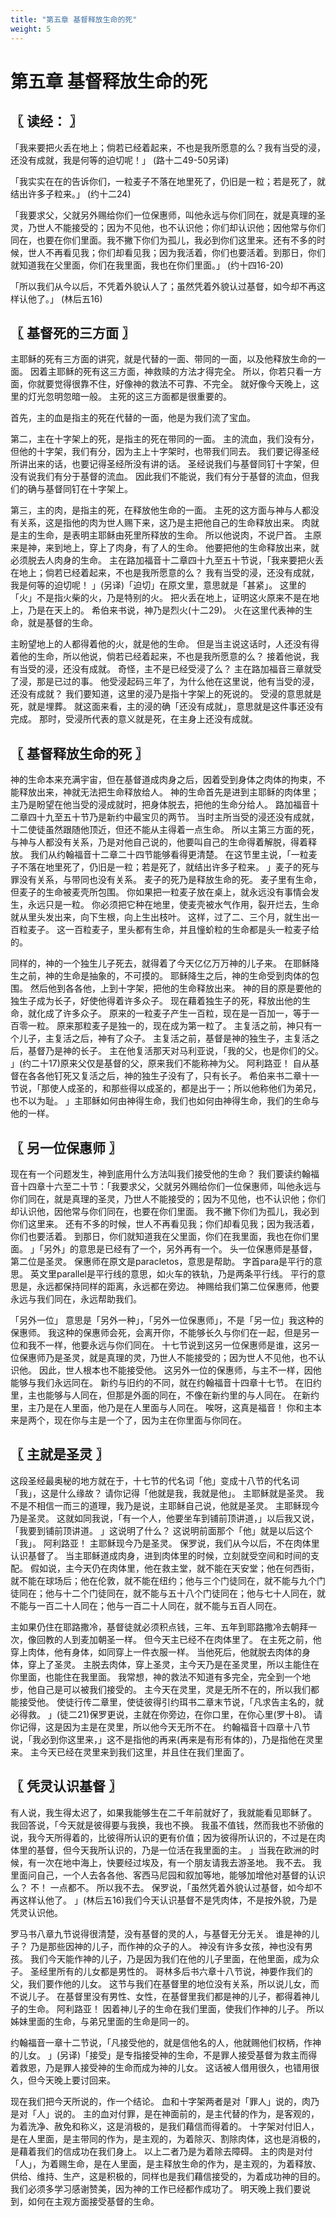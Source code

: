 ```yaml
---
title: "第五章 基督释放生命的死"
weight: 5
---
```


# 第五章 基督释放生命的死


## 〖 读经： 〗

「我来要把火丢在地上；倘若已经着起来，不也是我所愿意的么？我有当受的浸，还没有成就，我是何等的迫切呢！」
(路十二49-50另译)

「我实实在在的告诉你们，一粒麦子不落在地里死了，仍旧是一粒；若是死了，就结出许多子粒来。」
(约十二24)

「我要求父，父就另外赐给你们一位保惠师，叫他永远与你们同在，就是真理的圣灵，乃世人不能接受的；因为不见他，也不认识他；你们却认识他；因他常与你们同在，也要在你们里面。我不撇下你们为孤儿，我必到你们这里来。还有不多的时候，世人不再看见我；你们却看见我；因为我活着，你们也要活着。到那日，你们就知道我在父里面，你们在我里面，我也在你们里面。」
(约十四16-20)

「所以我们从今以后，不凭着外貌认人了；虽然凭着外貌认过基督，如今却不再这样认他了。」
(林后五16)

## 〖 基督死的三方面 〗

主耶稣的死有三方面的讲究，就是代替的一面、带同的一面，以及他释放生命的一面。
因着主耶稣的死有这三方面，神救赎的方法才得完全。
所以，你若只看一方面，你就要觉得很靠不住，好像神的救法不可靠、不完全。
就好像今天晚上，这里的灯光忽明忽暗一般。
主死的这三方面都是很重要的。

首先，主的血是指主的死在代替的一面，他是为我们流了宝血。

第二，主在十字架上的死，是指主的死在带同的一面。
主的流血，我们没有分，但他的十字架，我们有分，因为主上十字架时，也带我们同去。
我们要记得圣经所讲出来的话，也要记得圣经所没有讲的话。
圣经说我们与基督同钉十字架，但没有说我们有分于基督的流血。
因此我们不能说，我们有分于基督的流血，但我们的确与基督同钉在十字架上。

第三，主的肉，是指主的死，在释放他生命的一面。
主死的这方面与神与人都没有关系，这是指他的肉为世人赐下来，这乃是主把他自己的生命释放出来。
肉就是主的生命，是表明主耶稣由死里所释放的生命。
所以他说肉，不说尸首。
主原来是神，来到地上，穿上了肉身，有了人的生命。
他要把他的生命释放出来，就必须脱去人肉身的生命。
主在路加福音十二章四十九至五十节说，「我来要把火丢在地上；倘若已经着起来，不也是我所愿意的么？
我有当受的浸，还没有成就，我是何等的迫切呢！
」(另译)「迫切」在原文里，意思就是「甚紧」。
这里的「火」不是指火柴的火，乃是特别的火。
把火丢在地上，证明这火原来不是在地上，乃是在天上的。
希伯来书说，神乃是烈火(十二29)。
火在这里代表神的生命，就是基督的生命。

主盼望地上的人都得着他的火，就是他的生命。
但是当主说这话时，人还没有得着他的生命，所以他说，倘若已经着起来，不也是我所愿意的么？
接着他说，我有当受的浸，还没有成就。
奇怪，主不是已经受浸了么？
主在路加福音三章就受了浸，那是已过的事。
他受浸起码三年了，为什么他在这里说，他有当受的浸，还没有成就？
我们要知道，这里的浸乃是指十字架上的死说的。
受浸的意思就是死，就是埋葬。
就这面来看，主的浸的确「还没有成就」，意思就是这件事还没有完成。
那时，受浸所代表的意义就是死，在主身上还没有成就。

## 〖 基督释放生命的死 〗

神的生命本来充满宇宙，但在基督道成肉身之后，因着受到身体之肉体的拘束，不能释放出来，神就无法把生命释放给人。
神的生命首先是进到主耶稣的肉体里；主乃是盼望在他当受的浸成就时，把身体脱去，把他的生命分给人。
路加福音十二章四十九至五十节乃是新约中最宝贝的两节。
当时主所当受的浸还没有成就，十二使徒虽然跟随他顶近，但还不能从主得着一点生命。
所以主第三方面的死，与神与人都没有关系，乃是对他自己说的，他要叫自己的生命得着解脱，得着释放。
我们从约翰福音十二章二十四节能够看得更清楚。
在这节里主说，「一粒麦子不落在地里死了，仍旧是一粒；若是死了，就结出许多子粒来。
」麦子的死与罪没有关系，与带同也没有关系。
麦子的死乃是释放生命的死。
麦子里有生命，但麦子的生命被麦壳所包围。
你如果把一粒麦子放在桌上，就永远没有事情会发生，永远只是一粒。
你必须把它种在地里，使麦壳被水气作用，裂开烂去，生命就从里头发出来，向下生根，向上生出枝叶。
这样，过了二、三个月，就生出一百粒麦子。
这一百粒麦子，里头都有生命，并且憧蚧粒的生命都是头一粒麦子给的。

同样的，神的一个独生儿子死去，就得着了今天亿亿万万神的儿子来。
在耶稣降生之前，神的生命是抽象的，不可摸的。
耶稣降生之后，神的生命受到肉体的包围。
然后他到各各他，上到十字架，把他的生命释放出来。
神的目的原是要他的独生子成为长子，好使他得着许多众子。
现在藉着独生子的死，释放出他的生命，就化成了许多众子。
原来的一粒麦子产生一百粒，现在是一百加一，等于一百零一粒。
原来那粒麦子是独一的，现在成为第一粒了。
主复活之前，神只有一个儿子，主复活之后，神有了众子。
主复活之前，基督是神的独生子，主复活之后，基督乃是神的长子。
主在他复活那天对马利亚说，「我的父，也是你们的父。
」(约二十17)原来父仅是基督的父，原来我们不能称神为父。
阿利路亚！
自从基督在各各他钉死又复活之后，神的独生子没有了，只有长子。
希伯来书二章十一节说，「那使人成圣的，和那些得以成圣的，都是出于一；所以他称他们为弟兄，也不以为耻。
」主耶稣如何由神得生命，我们也如何由神得生命，我们的生命与他的一样。

## 〖 另一位保惠师 〗

现在有一个问题发生，神到底用什么方法叫我们接受他的生命？
我们要读约翰福音十四章十六至二十节：「我要求父，父就另外赐给你们一位保惠师，叫他永远与你们同在，就是真理的圣灵，乃世人不能接受的；因为不见他，也不认识他；你们却认识他，因他常与你们同在，也要在你们里面。
我不撇下你们为孤儿，我必到你们这里来。
还有不多的时候，世人不再看见我；你们却看见我；因为我活着，你们也要活着。
到那日，你们就知道我在父里面，你们在我里面，我也在你们里面。
」「另外」的意思是已经有了一个，另外再有一个。
头一位保惠师是基督，第二位是圣灵。
保惠师在原文是paracletos，意思是帮助。
字首para是平行的意思。
英文里parallel是平行线的意思，如火车的铁轨，乃是两条平行线。
平行的意思是，永远都保持同样的距离，永远都在旁边。
神赐给我们第二位保惠师，他要永远与我们同在，永远帮助我们。

「另外一位」
意思是「另外一种」，「另外一位保惠师」，不是「另一位」我这种的保惠师。
我这种的保惠师会死，会离开你，不能够长久与你们在一起，但是另一位和我不一样，他要永远与你们同在。
十七节说到这另一位保惠师是谁，这另一位保惠师乃是圣灵，就是真理的灵，乃世人不能接受的；因为世人不见他，也不认识他。
因此，世人根本也不能接受他。
这另外一位的保惠师，与主不一样，因他能够与我们永远同在。
新约与旧约的不同，就在约翰福音十四章十七节。
在旧约里，主也能够与人同在，但那是外面的同在，不像在新约里的与人同在。
在新约里，主乃是在人里面，他乃是在人里面与人同在。
唉呀，这真是福音！
你和主本来是两个，现在你与主是一个了，因为主在你里面与你同在。

## 〖 主就是圣灵 〗

这段圣经最奥秘的地方就在于，十七节的代名词「他」变成十八节的代名词「我」，这是什么缘故？
请你记得「他就是我，我就是他」。
主耶稣就是圣灵。
我不是不相信一而三的道理，我乃是说，主耶稣自己说，他就是圣灵。
主耶稣现今乃是圣灵。
这就如同我说，「有一个人，他要坐车到铺前顶讲道，」以后我又说，「我要到铺前顶讲道。
」这说明了什么？
这说明前面那个「他」就是以后这个「我」。
阿利路亚！
主耶稣现今乃是圣灵。
保罗说，我们从今以后，不在肉体里认识基督了。
当主耶稣道成肉身，进到肉体里的时候，立刻就受空间和时间的支配。
假如说，主今天仍在肉体里，他在救主堂，就不能在天安堂；他在何西街，就不能在球场后；他在伦敦，就不能在纽约；他与三个门徒同在，就不能与九个门徒同在；他与十二个门徒同在，就不能与五十八个门徒同在；他与七十人同在，就不能与一百二十人同在；他与一百二十人同在，就不能与五百人同在。

主如果仍住在耶路撒冷，基督徒就必须积点钱，三年、五年到耶路撒冷去朝拜一次，像回教的人到麦加朝圣一样。
但今天主已经不在肉体里了。
在主死之前，他穿上肉体，他有身体，如同穿上一件衣服一样。
当他死后，他就脱去肉体的身体，穿上了圣灵。
主脱去肉体，穿上圣灵，主今天乃是在圣灵里，所以主能住在你里面，也能住在我里面。
我常想，神的救法不知道有多完全，完全到一个地步，他自己是可以被我们接受的。
主今天在灵里，灵是无所不在的，所以我们都能接受他。
使徒行传二章里，使徒彼得引约珥书二章末节说，「凡求告主名的，就必得救。
」(徒二21)保罗更说，主就在你旁边，在你口里，在你心里(罗十8)。
请你记得，这是因为主是在灵里，所以他今天无所不在。
约翰福音十四章十八节说，「我必到你这里来，」这不是指他的再来(再来是有形有体的)，乃是指他在灵里来。
主今天已经在灵里来到我们这里，并且住在我们里面了。

## 〖 凭灵认识基督 〗

有人说，我生得太迟了，如果我能够生在二千年前就好了，我就能看见耶稣了。
我回答说，「今天就是彼得要与我换，我也不换。
我虽不值钱，然而我也不骄傲的说，我今天所得着的，比彼得所认识的更有价值；因为彼得所认识的，不过是在肉体里的基督，但今天我所认识的，乃是一位活在我里面的主。
」当我在欧洲的时候，有一次在地中海上，快要经过埃及，有一个朋友请我去游圣地。
我不去。
我里面问自己，一个人去各各他、客西马尼园和叙加等地，能够加增他对基督的认识么？
不！
一点都不。
所以我不去。
保罗说，「虽然凭着外貌认过基督，如今却不再这样认他了。
」(林后五16)我们今天认识基督不是凭肉体，不是按外貌，乃是凭灵认识他。

罗马书八章九节说得很清楚，没有基督的灵的人，与基督无分无关。
谁是神的儿子？
乃是那些因神的儿子，而作神的众子的人。
神没有许多女孩，神也没有男孩。
我们今天能作神的儿子，乃是因为我们在他的儿子里面，在他里面，成为众子。
圣经里所有的儿女都是男性的。
哥林多后书六章十八节说，神要作我们的父，我们要作他的儿女。
这节与我们在基督里的地位没有关系，所以说儿女，而不说儿子。
在基督里没有男性、女性，在基督里我们都是神的儿子，都得着神儿子的生命。
阿利路亚！
因着神儿子的生命在我们里面，使我们作神的儿子。
所以姊妹里面的生命，与弟兄里面的生命是同一的。

约翰福音一章十二节说，「凡接受他的，就是信他名的人，他就赐他们权柄，作神的儿女。
」(另译)「接受」是专指接受神的生命，不是罪人接受基督为救主而得着救恩，乃是罪人接受神的生命而成为神的儿女。
这话被人借用很久，也错用很久，但今天晚上要讨回来。

现在我们把今天所说的，作一个结论。
血和十字架两者是对「罪人」说的，肉乃是对「人」说的。
主的血对付罪，是在神面前的，是主代替的作为，是客观的，为着洗净、赦免和称义，这是消极的，是我们藉信而得着的。
十字架对付旧人，是在人里面，是主带同的作为，是主观的，为着除灭、割除肉体，这也是消极的，是藉着我们的信成功在我们身上。
以上二者乃是为着除去障碍。
主的肉是对付「人」，为着赐生命，是在人里面，是主释放生命的作为，是主观的，为着释放、供给、维持、生产，这是积极的，同样也是我们藉信接受的，为着成功神的目的。
我们必须多学习感谢赞美，因为神的工作已经都作成功了。
明天晚上我们要说到，如何在主观方面接受基督的生命。

